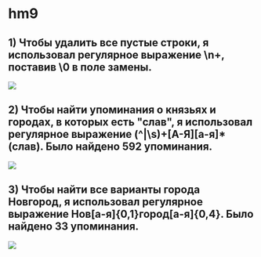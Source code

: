# hm9
## 1) Чтобы удалить все пустые строки, я использовал регулярное выражение \n+, поставив \0 в поле замены.
![](https://pp.userapi.com/c845221/v845221357/690e2/vEFJd8hqs7E.jpg)
## 2) Чтобы найти упоминания о князьях и городах, в которых есть "слав", я использовал регулярное выражение (^|\s)+[А-Я][а-я]*(слав). Было найдено 592 упоминания.
![](https://pp.userapi.com/c845221/v845221357/690c4/UdrrXadNNGc.jpg)
## 3) Чтобы найти все варианты города Новгород, я использовал регулярное выражение Нов[а-я]{0,1}город[а-я]{0,4}. Было найдено 33 упоминания.
![](https://pp.userapi.com/c845221/v845221357/690c4/UdrrXadNNGc.jpg)
